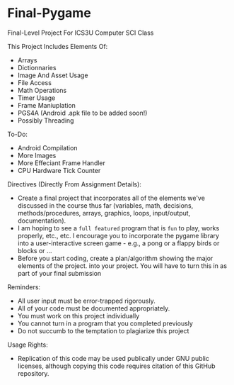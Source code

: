 # Final-Pygame

Final-Level Project For ICS3U Computer SCI Class

This Project Includes Elements Of:
- Arrays
- Dictionnaries
- Image And Asset Usage
- File Access
- Math Operations
- Timer Usage
- Frame Maniuplation
- PGS4A (Android .apk file to be added soon!)
- Possibly Threading

To-Do:
- Android Compilation
- More Images
- More Effeciant Frame Handler
- CPU Hardware Tick Counter


Directives (Directly From Assignment Details):
  - Create a final project that incorporates all of the elements we've discussed in the course thus far (variables, math, decisions, methods/procedures, arrays, graphics, loops, input/output, documentation).
  - I am hoping to see a `full featured` program that is `fun` to play, works properly, etc., etc.  I encourage you to incorporate the pygame library into a user-interactive screen game - e.g.,  a pong or a flappy birds or blocks or ...
  - Before you start coding, create a plan/algorithm showing the major elements of the project.  into your project.  You will have to turn this in as part of your final submission

  Reminders:
  - All user input must be error-trapped rigorously.  
  - All of your code must be documented appropriately.
  - You must work on this project individually
  - You cannot turn in a program that you completed previously
  - Do not succumb to the temptation to plagiarize this project

Usage Rights:
- Replication of this code may be used publically under GNU public licenses, although copying this code requires citation of this GitHub repository.
